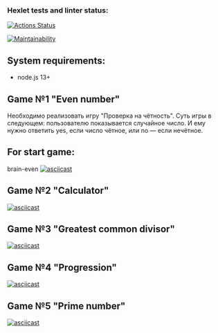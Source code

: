 ### Hexlet tests and linter status:
[![Actions Status](https://github.com/dolgashov/frontend-project-44/actions/workflows/hexlet-check.yml/badge.svg)](https://github.com/dolgashov/frontend-project-44/actions)

[![Maintainability](https://api.codeclimate.com/v1/badges/2a8437cb1d127976ae0c/maintainability)](https://codeclimate.com/github/dolgashov/frontend-project-44/maintainability)

## System requirements:
- node.js 13+

## Game №1 "Even number"
Необходимо реализовать игру "Проверка на чётность". Суть игры в следующем: пользователю показывается случайное число. И ему нужно ответить yes, если число чётное, или no — если нечётное.
## For start game:
brain-even
[![asciicast](https://asciinema.org/a/645073.svg)](https://asciinema.org/a/645073)

## Game №2 "Calculator"
[![asciicast](https://asciinema.org/a/w9N3D5npQKuNzpG1IYou2l3md.svg)](https://asciinema.org/a/w9N3D5npQKuNzpG1IYou2l3md)

## Game №3 "Greatest common divisor"
[![asciicast](https://asciinema.org/a/645501.svg)](https://asciinema.org/a/645501)

##  Game №4 "Progression"
[![asciicast](https://asciinema.org/a/9TrdDfYCJCSrgpNx70Ai7Ij7P.svg)](https://asciinema.org/a/9TrdDfYCJCSrgpNx70Ai7Ij7P)

## Game №5 "Prime number"
[![asciicast](https://asciinema.org/a/646099.svg)](https://asciinema.org/a/646099)